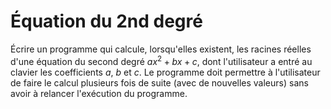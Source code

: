 # Équation du 2nd degré

Écrire un programme qui calcule, lorsqu'elles existent, les racines réelles d'une équation du second degré $ax^2 + bx + c$, dont l'utilisateur a entré au clavier les coefficients $a$, $b$ et $c$. Le programme doit permettre à l'utilisateur de faire le calcul plusieurs fois de suite (avec de nouvelles valeurs) sans avoir à relancer l'exécution du programme.